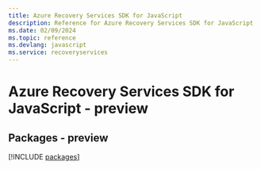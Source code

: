 ```yaml
---
title: Azure Recovery Services SDK for JavaScript
description: Reference for Azure Recovery Services SDK for JavaScript
ms.date: 02/09/2024
ms.topic: reference
ms.devlang: javascript
ms.service: recoveryservices
---
```

# Azure Recovery Services SDK for JavaScript - preview
## Packages - preview
[!INCLUDE [packages](recovery-services-index.md)]